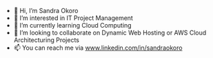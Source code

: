 - 👋 Hi, I’m Sandra Okoro
- 👀 I’m interested in IT Project Management
- 🌱 I’m currently learning Cloud Computing
- 💞️ I’m looking to collaborate on Dynamic Web Hosting or AWS Cloud Architecturing Projects
- 📫 You can reach me via www.linkedin.com/in/sandraokoro
